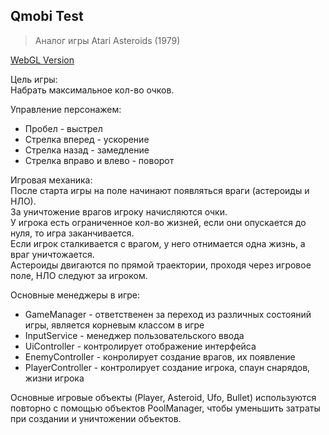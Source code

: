 ## Qmobi Test  
> Аналог игры Atari Asteroids (1979)

[WebGL Version](https://simmer.io/@Sainori/qmobitest)

Цель игры:  
Набрать максимальное кол-во очков.

Управление персонажем:
* Пробел - выстрел
* Стрелка вперед - ускорение
* Стрелка назад - замедление
* Стрелка вправо и влево - поворот

Игровая механика:  
После старта игры на поле начинают появляться враги (астероиды и НЛО).  
За уничтожение врагов игроку начисляются очки.  
У игрока есть ограниченное кол-во жизней, если они опускается до нуля, то игра заканчивается.  
Если игрок сталкивается с врагом, у него отнимается одна жизнь, а враг уничтожается.  
Астероиды двигаются по прямой траектории, проходя через игровое поле, НЛО следуют за игроком.  

Основные менеджеры в игре:
* GameManager - ответственен за переход из различных состояний игры, является корневым классом в игре
* InputService - менеджер пользовательского ввода
* UiController - контролирует отображение интерфейса
* EnemyController - конролирует создание врагов, их появление
* PlayerController - контролирует создание игрока, спаун снарядов, жизни игрока

Основные игровые объекты (Player, Asteroid, Ufo, Bullet) используются повторно с помощью объектов PoolManager, чтобы уменьшить затраты при создании и уничтожении объектов.